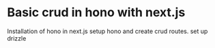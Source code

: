 # Basic crud in hono with next.js

Installation of hono in next.js
setup hono and create crud routes.
set up drizzle 
